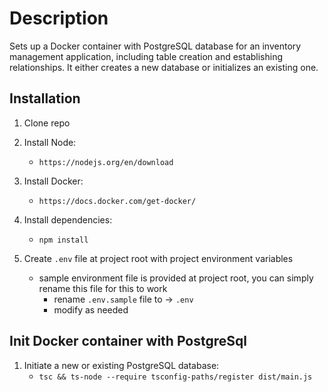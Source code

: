 # Description

Sets up a Docker container with PostgreSQL database for an inventory management application, including table creation and establishing relationships. It either creates a new database or initializes an existing one.

## Installation

1. Clone repo
2. Install Node:

   - `https://nodejs.org/en/download`

3. Install Docker:

   - `https://docs.docker.com/get-docker/`

4. Install dependencies:
   - `npm install`

5. Create `.env` file at project root with project environment variables
   - sample environment file is provided at project root, you can simply rename this file for this to work
      - rename `.env.sample` file to -> `.env`
      - modify as needed
     
## Init Docker container with PostgreSql

1. Initiate a new or existing PostgreSQL database:
   - `tsc && ts-node --require tsconfig-paths/register dist/main.js`
